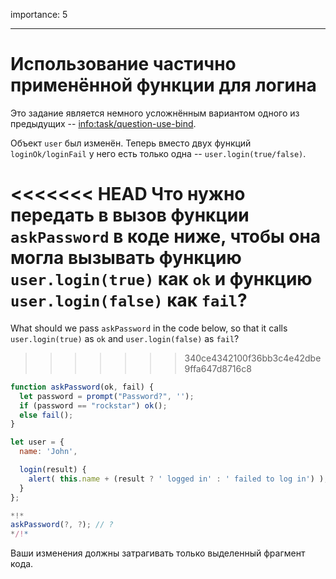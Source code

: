 importance: 5

---

# Использование частично применённой функции для логина

Это задание является немного усложнённым вариантом одного из предыдущих -- <info:task/question-use-bind>.

Объект `user` был изменён. Теперь вместо двух функций `loginOk/loginFail` у него есть только одна -- `user.login(true/false)`.

<<<<<<< HEAD
Что нужно передать в вызов функции `askPassword` в коде ниже, чтобы она могла вызывать функцию `user.login(true)` как `ok` и функцию `user.login(false)` как `fail`?
=======
What should we pass `askPassword` in the code below, so that it calls `user.login(true)` as `ok` and `user.login(false)` as `fail`?
>>>>>>> 340ce4342100f36bb3c4e42dbe9ffa647d8716c8

```js
function askPassword(ok, fail) {
  let password = prompt("Password?", '');
  if (password == "rockstar") ok();
  else fail();
}

let user = {
  name: 'John',

  login(result) {
    alert( this.name + (result ? ' logged in' : ' failed to log in') );
  }
};

*!*
askPassword(?, ?); // ?
*/!*
```

Ваши изменения должны затрагивать только выделенный фрагмент кода.
